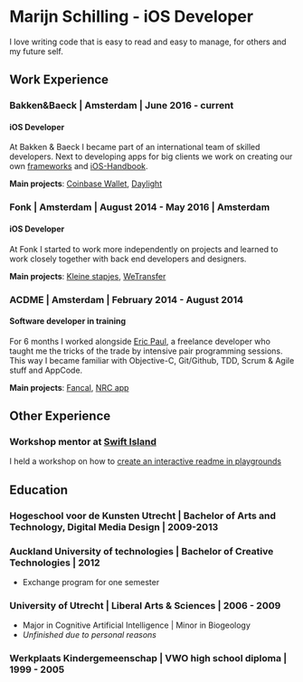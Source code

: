 # Marijn Schilling - iOS Developer

I love writing code that is easy to read and easy to manage, for others and my future self. 

## Work Experience

### Bakken&Baeck | Amsterdam | June 2016 - current
#### iOS Developer
At Bakken & Baeck I became part of an international team of skilled developers. Next to developing apps for big clients we work on creating our own [frameworks](https://github.com/UseSweet) and [iOS-Handbook](https://github.com/bakkenbaeck/iOS-handbook).

**Main projects**: [Coinbase Wallet](https://wallet.coinbase.com/), [Daylight](https://daylight.today/)

### Fonk | Amsterdam | August 2014 - May 2016 | Amsterdam
#### iOS Developer
At Fonk I started to work more independently on projects and learned to work closely together with back end developers and designers. 

**Main projects**: [Kleine stapjes](https://itunes.apple.com/nl/app/kleine-stapjes/id1116669774?l=en&mt=8), [WeTransfer](https://itunes.apple.com/nl/app/wetransfer/id765359021?mt=8)

### ACDME  | Amsterdam | February 2014 - August 2014
#### Software developer in training
For 6 months I worked alongside [Eric Paul](https://www.linkedin.com/in/lecluse/), a freelance developer who taught me the tricks of the trade by intensive pair programming sessions. This way I became familiar with Objective-C, Git/Github, TDD, Scrum & Agile stuff and AppCode. 

**Main projects**: [Fancal](https://techcrunch.com/2014/03/27/fancal/), [NRC app](https://itunes.apple.com/nl/app/nrc-next-digitale-krant/id400732628?l=en&mt=8) 

## Other Experience

### Workshop mentor at [Swift Island](https://swiftisland.nl/)
I held a workshop on how to [create an interactive readme in playgrounds](https://github.com/SwiftIsland/Playgrounds)

## Education

### Hogeschool voor de Kunsten Utrecht | Bachelor of Arts and Technology, Digital Media Design | 2009-2013

### Auckland University of technologies | Bachelor of Creative Technologies | 2012
 - Exchange program for one semester

### University of Utrecht | Liberal Arts & Sciences | 2006 - 2009
- Major in Cognitive Artificial Intelligence | Minor in Biogeology
- *Unfinished due to personal reasons*

### Werkplaats Kindergemeenschap | VWO high school diploma | 1999 - 2005
